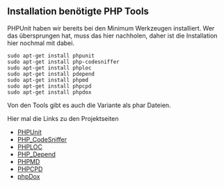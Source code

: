 ## Installation benötigte PHP Tools

PHPUnit haben wir bereits bei den Minimum Werkzeugen installiert. Wer das übersprungen hat, muss das hier nachholen, daher ist die Installation hier nochmal mit dabei.

    sudo apt-get install phpunit
    sudo apt-get install php-codesniffer
    sudo apt-get install phploc
    sudo apt-get install pdepend
    sudo apt-get install phpmd
    sudo apt-get install phpcpd
    sudo apt-get install phpdox
   
Von den Tools gibt es auch die Variante als phar Dateien.

Hier mal die Links zu den Projektseiten

- [PHPUnit](http://phpunit.de/)
- [PHP_CodeSniffer](https://github.com/squizlabs/PHP_CodeSniffer)
- [PHPLOC](https://github.com/sebastianbergmann/phploc)
- [PHP_Depend](http://pdepend.org/)
- [PHPMD](http://phpmd.org/)
- [PHPCPD](https://github.com/sebastianbergmann/phpcpd)
- [phpDox](http://phpdox.de/)
  